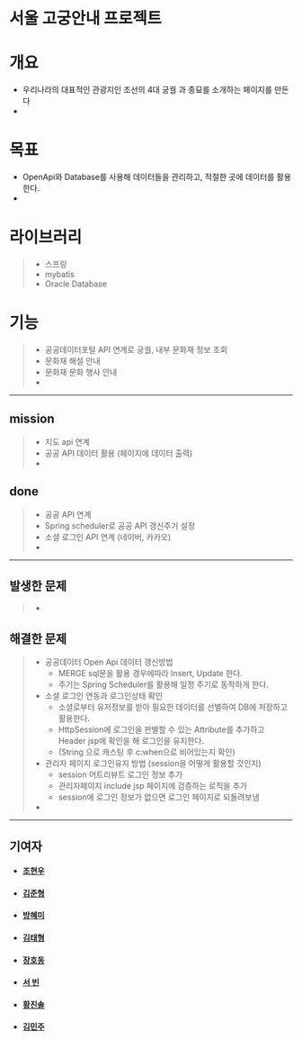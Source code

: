 서울 고궁안내 프로젝트
=================

# 개요
* 우리나라의 대표적인 관광지인 조선의 4대 궁궐 과 종묘를 소개하는 페이지를 만든다
* 

# 목표
* OpenApi와 Database를 사용해 데이터들을 관리하고, 적절한 곳에 데이터를 활용한다.
* 

# 라이브러리
> * 스프링
> * mybatis
> * Oracle Database

# 기능
> * 공공데이터포털 API 연계로 궁궐, 내부 문화재 정보 조회
> * 문화재 해설 안내
> * 문화재 문화 행사 안내
> * 

***

## mission
> * 지도 api 연계
> * 공공 API 데이터 활용 (페이지에 데이터 출력)
> * 

## done
> * 공공 API 연계
> * Spring scheduler로 공공 API 갱신주기 설정
> * 소셜 로그인 API 연계 (네이버, 카카오)
> * 

***
## 발생한 문제
> * 

## 해결한 문제
> * 공공데이터 Open Api 데이터 갱신방법
>   + MERGE sql문을 활용 경우에따라 Insert, Update 한다.
>   + 주기는 Spring Scheduler를 활용해 일정 주기로 동작하게 한다.
> * 소셜 로그인 연동과 로그인상태 확인
>   + 소셜로부터 유저정보를 받아 필요한 데이터를 선별하여 DB에 저장하고 활용한다.
>   + HttpSession에 로그인을 판별할 수 있는 Attribute를 추가하고 Header jsp에 확인을 해 로그인을 유지한다.
>   + (String 으로 캐스팅 후 c:when으로 비어있는지 확인)
> * 관리자 페이지 로그인유지 방법 (session을 어떻게 활용할 것인지)
>   + session 어트리뷰트 로그인 정보 추가
>   + 관리자페이지 include jsp 페이지에 검증하는 로직을 추가
>   + session에 로그인 정보가 없으면 로그인 페이지로 되돌려보냄
> *


***
## 기여자
* #### [조현우](https://github.com/joehyunwoo)
* #### [김준형](https://github.com/kimj0131)
* #### [방혜미](https://github.com/hyemi-bang)
* #### [김태형](https://github.com/haru4637)
* #### [장호동](https://github.com/Hodongjjang)
* #### [서  빈](https://github.com/binibin99)
* #### [황진솔](https://github.com/ghkdwlsthf0112)
* #### [김민주](https://github.com/2LeimanS2)
